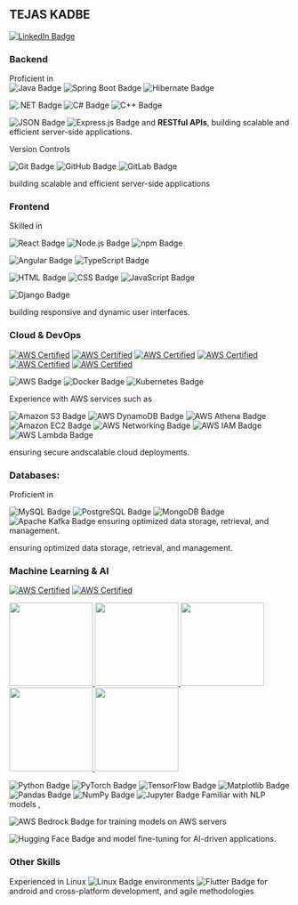 ## TEJAS KADBE
[![LinkedIn Badge](https://img.shields.io/badge/-LinkedIn%20%28Tejas%20Kadbe%29-3B4252?style=flat&logo=linkedin&logoColor=5E81AC)](https://www.linkedin.com/in/tejas-kadbe/) 



### **Backend**

   Proficient in  
   ![Java Badge](https://img.shields.io/badge/-Java-3B4252?style=flat&logo=openjdk&logoColor=D08770)
   ![Spring Boot Badge](https://img.shields.io/badge/-Spring%20Boot-3B4252?style=flat&logo=springboot&logoColor=B48EAD)
   ![Hibernate Badge](https://img.shields.io/badge/-Hibernate-3B4252?style=flat&logo=hibernate&logoColor=5E81AC)
   
   ![.NET Badge](https://img.shields.io/badge/-.NET-3B4252?style=flat&logo=dotnet&logoColor=88C0D0)
   ![C# Badge](https://img.shields.io/badge/-C%23-3B4252?style=flat&logo=sharp&logoColor=88C0D0)
   ![C++ Badge](https://img.shields.io/badge/-C++-3B4252?style=flat&logo=cplusplus&logoColor=88C0D0)
    
   ![JSON Badge](https://img.shields.io/badge/-JSON-3B4252?style=flat&logo=json&logoColor=D08770)
   ![Express.js Badge](https://img.shields.io/badge/-Express.js-3B4252?style=flat&logo=express&logoColor=FFFFFF) and **RESTful APIs**, building scalable and efficient server-side applications.
   
   Version Controls
   
   ![Git Badge](https://img.shields.io/badge/-Git-3B4252?style=flat&logo=git&logoColor=5E81AC)
   ![GitHub Badge](https://img.shields.io/badge/-GitHub-3B4252?style=flat&logo=github&logoColor=8FBCBB)
   ![GitLab Badge](https://img.shields.io/badge/-GitLab-3B4252?style=flat&logo=gitlab&logoColor=D08770)

building scalable and efficient server-side applications

### **Frontend**

   Skilled in  
   
   ![React Badge](https://img.shields.io/badge/-React-3B4252?style=flat&logo=react&logoColor=BF616A)
   ![Node.js Badge](https://img.shields.io/badge/-Node.js-3B4252?style=flat&logo=node.js&logoColor=A3BE8C)
   ![npm Badge](https://img.shields.io/badge/-npm-3B4252?style=flat&logo=npm&logoColor=BF616A)
   
   ![Angular Badge](https://img.shields.io/badge/-Angular-3B4252?style=flat&logo=angular&logoColor=81A1C1) ![TypeScript Badge](https://img.shields.io/badge/-TypeScript-3B4252?style=flat&logo=typescript&logoColor=EBCB8B)
   
   ![HTML Badge](https://img.shields.io/badge/-HTML-3B4252?style=flat&logo=html5&logoColor=D08770)
   ![CSS Badge](https://img.shields.io/badge/-CSS-3B4252?style=flat&logo=css3&logoColor=81A1C1)
   ![JavaScript Badge](https://img.shields.io/badge/-JavaScript-3B4252?style=flat&logo=javascript&logoColor=EBCB8B)
   
   ![Django Badge](https://img.shields.io/badge/-Django-3B4252?style=flat&logo=django&logoColor=D08770)
   
   building responsive and dynamic user interfaces.

### **Cloud & DevOps**

   [![AWS Certified](https://images.credly.com/size/150x150/images/5bf37709-4b69-4cdc-9edc-af7b3370d427/image.png)](https://www.credly.com/badges/e8f87d01-9766-491c-a28a-3253a9cc30ff/public_url) 
   [![AWS Certified](https://images.credly.com/size/150x150/images/6f135924-7645-4bd2-ab68-3bc0b49c7e27/image.png)](https://www.credly.com/badges/64ec1e30-a67a-481b-b2ce-0c78454e5568/public_url) 
   [![AWS Certified](https://images.credly.com/size/150x150/images/9358115e-ead7-47c2-91e2-165b6a650a1b/image.png)](https://www.credly.com/badges/db00443a-97ef-4bd2-8fb1-f19ffc1fbe23/public_u5)
   [![AWS Certified](https://images.credly.com/size/150x150/images/979e42e2-1d32-4d21-97ea-53d991ea50fb/image.png)](https://www.credly.com/badges/9eafa5b1-9cd3-4039-9f34-9c5173728200/public_url) 
   [![AWS Certified](https://images.credly.com/size/150x150/images/80845928-d1f8-4549-ae9d-27676fba897e/image.png)](https://www.credly.com/badges/141739a5-641b-45fa-bd5e-81cb06aedc16/public_url) 
   [![AWS Certified](https://images.credly.com/size/150x150/images/01c3b0d4-a225-483b-a762-460473658c1a/image.png)](https://www.credly.com/badges/27c68838-fba9-4e59-9d4c-b77c5f784e78) 
   
   
   ![AWS Badge](https://img.shields.io/badge/-AWS-3B4252?style=flat&logo=amazonwebservices&logoColor=D08770)
   ![Docker Badge](https://img.shields.io/badge/-Docker-3B4252?style=flat&logo=docker&logoColor=B48EAD)
   ![Kubernetes Badge](https://img.shields.io/badge/-Kubernetes-3B4252?style=flat&logo=kubernetes&logoColor=5E81AC)


   Experience with AWS services such as  
   
   ![Amazon S3 Badge](https://img.shields.io/badge/-Amazon%20S3-3B4252?style=flat&logo=amazons3&logoColor=D08770)
   ![AWS DynamoDB Badge](https://img.shields.io/badge/-Amazon%20DynamoDB-3B4252?style=flat&logo=amazondynamodb&logoColor=5E81AC)
   ![AWS Athena Badge](https://img.shields.io/badge/-AWS%20Athena-3B4252?style=flat&logo=amazonathena&logoColor==D08770)
   ![Amazon EC2 Badge](https://img.shields.io/badge/-Amazon%20EC2-3B4252?style=flat&logo=amazonec2&logoColor=D08770)
   ![AWS Networking Badge](https://img.shields.io/badge/-AWS%20Networking-3B4252?style=flat&logo=amazonnetworking&logoColor=FF9900)
   ![AWS IAM Badge](https://img.shields.io/badge/-AWS%20IAM-3B4252?style=flat&logo=amazoniam&logoColor=5E81AC)
   ![AWS Lambda Badge](https://img.shields.io/badge/-AWS%20Lambda-3B4252?style=flat&logo=awslambda&logoColor=A3BE8C)
   
   ensuring secure andscalable cloud deployments.

### **Databases:**

   Proficient in   
   
   ![MySQL Badge](https://img.shields.io/badge/-MySQL-3B4252?style=flat&logo=mysql&logoColor=88C0D0)
   ![PostgreSQL Badge](https://img.shields.io/badge/-PostgreSQL-3B4252?style=flat&logo=postgresql&logoColor=81A1C1)
   ![MongoDB Badge](https://img.shields.io/badge/-MongoDB-3B4252?style=flat&logo=mongodb&logoColor=D08770)
   ![Apache Kafka Badge](https://img.shields.io/badge/-Apache%20Kafka-3B4252?style=flat&logo=apachekafka&logoColor=B48EAD) ensuring optimized data storage, retrieval, and management.

   ensuring optimized data storage, retrieval, and management.
   
### **Machine Learning & AI**

   [![AWS Certified](https://images.credly.com/size/150x150/images/51984979-f759-49f0-8bb3-5310d364fdbe/image.png)](https://www.credly.com/badges/8eb3afa4-afee-4d01-9703-91af38ee5128/public_url) 
   [![AWS Certified](https://images.credly.com/size/150x150/images/4b68a030-53d0-414b-be57-b1837bc3b3e6/image.png)](https://www.credly.com/badges/f6c568e0-856e-44bb-842d-2e6efb561c21)  
   
<a href="https://www.cloudskillsboost.google/public_profiles/df3879e7-41d6-4df7-89ae-a0d5ea594fa0/badges/9316218">
  <img src="https://cdn.qwiklabs.com/vtEM4QeUkkcddAboA1EWYsjoF0vzkyigxksUFisMQU8%3D" width="150" height="150">
</a>
<a href="https://www.cloudskillsboost.google/public_profiles/df3879e7-41d6-4df7-89ae-a0d5ea594fa0/badges/9308905">
  <img src="https://cdn.qwiklabs.com/jpRPgA0zsA4IAeGiNnyLMTetPX15Tj77yUcUD4Ro5YM%3D" width="150" height="150">
</a>
<a href="https://www.cloudskillsboost.google/public_profiles/df3879e7-41d6-4df7-89ae-a0d5ea594fa0/badges/9315926">
  <img src="https://cdn.qwiklabs.com/2meoeAeFaFRp5SS3rOx%2BrkHovx%2B%2FYhhByzW4OIhF5L4%3D" width="150" height="150">
</a>
<a href="https://www.cloudskillsboost.google/public_profiles/df3879e7-41d6-4df7-89ae-a0d5ea594fa0/badges/9308659">
  <img src="https://cdn.qwiklabs.com/KJbv0GOIxc4Ze8p7LH1Ke4TeOMBGPqAus29iGiFw5po%3D" width="150" height="150">
</a>
<a href="https://www.cloudskillsboost.google/public_profiles/df3879e7-41d6-4df7-89ae-a0d5ea594fa0/badges/9308184">
  <img src="https://cdn.qwiklabs.com/jQMzEedff%2FeMkW9ts7f6qRjlR8gu4gLQAzyNMXCDRyg%3D" width="150" height="150">
</a>
  



   ![Python Badge](https://img.shields.io/badge/-Python-3B4252?style=flat&logo=python&logoColor=EBCB8B) 
   ![PyTorch Badge](https://img.shields.io/badge/-PyTorch-3B4252?style=flat&logo=pytorch&logoColor=BF616A)
   ![TensorFlow Badge](https://img.shields.io/badge/-TensorFlow-3B4252?style=flat&logo=tensorflow&logoColor=D08770)
   ![Matplotlib Badge](https://img.shields.io/badge/-Matplotlib-3B4252?style=flat&logo=matplotlib&logoColor=88C0D0)
   ![Pandas Badge](https://img.shields.io/badge/-Pandas-3B4252?style=flat&logo=pandas&logoColor=B48EAD)
   ![NumPy Badge](https://img.shields.io/badge/-NumPy-3B4252?style=flat&logo=numpy&logoColor=8FBCBB)
   ![Jupyter Badge](https://img.shields.io/badge/-Jupyter-3B4252?style=flat&logo=jupyter&logoColor=D08770) Familiar with NLP models ,  
   
   ![AWS Bedrock Badge](https://img.shields.io/badge/-AWS%20Bedrock-3B4252?style=flat&logo=amazonbedrock&logoColor=D08770) for training models on AWS servers
   
   ![Hugging Face Badge](https://img.shields.io/badge/-Hugging%20Face-3B4252?style=flat&logo=huggingface&logoColor=EBCB8B) and model fine-tuning for AI-driven applications.
   
   

### **Other Skills**
Experienced in Linux 
   ![Linux Badge](https://img.shields.io/badge/-Linux-3B4252?style=flat&logo=linux&logoColor=B48EAD) environments
   ![Flutter Badge](https://img.shields.io/badge/-Flutter-3B4252?style=flat&logo=flutter&logoColor=B48EAD) for android and cross-platform development, and agile
methodologies





<!--
**tejaskadbe/tejaskadbe** is a ✨ _special_ ✨ repository because its `README.md` (this file) appears on your GitHub profile.

Here are some ideas to get you started:

- 🔭 I’m currently working on ...
- 🌱 I’m currently learning ...
- 👯 I’m looking to collaborate on ...
- 🤔 I’m looking for help with ...
- 💬 Ask me about ...
- 📫 How to reach me: ...
- 😄 Pronouns: ...
- ⚡ Fun fact: ...
-->

